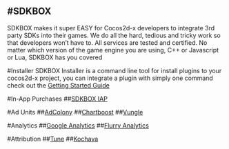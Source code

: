 #SDKBOX
---
SDKBOX makes it super EASY for Cocos2d-x developers to integrate 3rd party SDKs into their games. We do all the hard, tedious and tricky work so that developers won’t have to. All services are tested and certified. No matter which version of the game engine you are using, C++ or Javascript or Lua, SDKBOX has you covered

#Installer
SDKBOX Installer is a command line tool for install plugins to your cocos2d-x project, you can integrate a plugin with simply one command
check out the [Getting Started Guide](installer.md)

#In-App Purchases
##[SDKBOX IAP](plugins/iap/v3-cpp.md)

#Ad Units
##[AdColony](plugins/adcolony/v3-cpp.md)
##[Chartboost](plugins/chartboost/v3-cpp.md)
##[Vungle](plugins/vungle/v3-cpp.md)

#Analytics
##[Google Analytics](plugins/googleanalytics/v3-cpp.md)
##[Flurry Analytics](plugins/flurryanalytics/v3-cpp.md)

#Attribution
##[Tune](plugins/tune/v3-cpp.md)
##[Kochava](plugins/kochava/v3-cpp.md)
